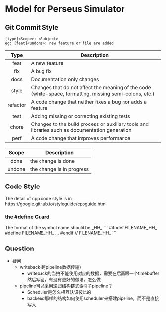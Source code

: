 # Model for Perseus Simulator

<h2> Git Commit Style </h2>

```
[type]<Scope>: <Subject>
eg: [feat]<undone>: new feature or file are added
```

| Type | Description |
| :---:  | --- |
|feat	       | A new feature                                                                                            
|fix	       | A bug fix                                                                                               |
|docs	       | Documentation only changes                                                                              |
|style 	     | Changes that do not affect the meaning of the code (white-space, formatting, missing semi-colons, etc.) |
|refactor    | A code change that neither fixes a bug nor adds a feature                                               |
|test	       | Adding missing or correcting existing tests                                                             |
|chore	     | Changes to the build process or auxiliary tools and libraries such as documentation generation          |
|perf	       | A code change that improves performance                                                                 |

| Scope  | Description |
| :---:  | --- |
| done   | the change is done        |
| undone | the change is in progress |


<h2> Code Style </h2>
The detail of cpp code style is in <a title="cppguide">https://google.github.io/styleguide/cppguide.html</a>

<h3>the #define Guard </h3>
The format of the symbol name should be <filename>_HH_
```
#ifndef FILENAME_HH_
#define FILENAME_HH_
...
#endif  // FILENAME_HH_
```

## Question
* 疑问
  * writeback(跨pipeline数据传输)
    * writeback的当拍不能使用对应的数据，需要在后面跟一个timebuffer然后写回，有没有更好的做法，怎么做
  * pipeline可以采用递归结构链式索引子pipeline？
    * Scheduler是怎么相互认识彼此的
    * backend那样的结构如何使用scheduler来搭建pipeline，而不是直接写入